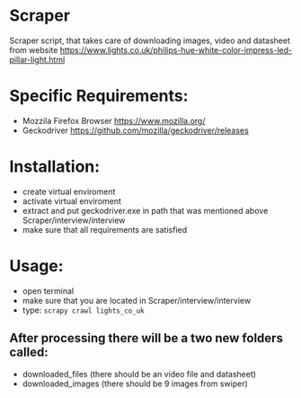 # Scraper
Scraper script, that takes care of downloading images, video and datasheet from website https://www.lights.co.uk/philips-hue-white-color-impress-led-pillar-light.html

# Specific Requirements: 
- Mozzila Firefox Browser https://www.mozilla.org/
- Geckodriver https://github.com/mozilla/geckodriver/releases
# Installation:
- create virtual enviroment
- activate virtual enviroment
- extract and put geckodriver.exe in path that was mentioned above Scraper/interview/interview
- make sure that all requirements are satisfied

# Usage:
- open terminal 
- make sure that you are located in Scraper/interview/interview
- type: ```scrapy crawl lights_co_uk```
## After processing there will be a two new folders called: 
- downloaded_files (there should be an video file and datasheet)
- downloaded_images (there should be 9 images from swiper)
